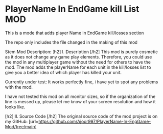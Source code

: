# PlayerName In EndGame kill List MOD
This is a mode that adds player Name in EndGame kill/losses section

The repo only includes the file changed in the making of this mod

Stem Mod Description: 
[h2] I. Description [/h2]
This mod is purely cosmetic as it does not change any game play elements. Therefore, you could use the mod in any multiplayer game without the need for others to have the mod. The mod adds the playerName for each unit in the kill/losses list to give you a better idea of which player has killed your unit.

Currently under test: It works perfectly fine, i have yet to spot any problems with the mod. 

I have not tested this mod on all monitor sizes, so if the organization of the line is messed up, please let me know of your screen resolution and how it looks like. 

[h2] II. Source Code [/h2]
The original source code of the mod project is on my GitHub: [url=https://github.com/Ajoor997/PlayerName-In-EngGame-Mod/tree/main] 
